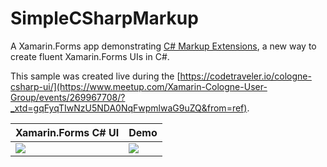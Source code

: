 # SimpleCSharpMarkup
 A Xamarin.Forms app demonstrating [C# Markup Extensions](https://docs.microsoft.com/xamarin/xamarin-forms/user-interface/csharp-markup/?WT.mc_id=simpleCSharpMarkup-github-bramin), a new way to create fluent Xamarin.Forms UIs in C#.
 
This sample was created live during the [https://codetraveler.io/cologne-csharp-ui/](https://www.meetup.com/Xamarin-Cologne-User-Group/events/269967708/?_xtd=gqFyqTIwNzU5NDA0NqFwpmlwaG9uZQ&from=ref).
 
| Xamarin.Forms C# UI | Demo |
| ------------------- | ---- |
| ![](https://user-images.githubusercontent.com/13558917/81222746-a50bbe80-8f99-11ea-9501-cc794421f9c8.png) | ![](https://user-images.githubusercontent.com/13558917/81223065-3844f400-8f9a-11ea-9947-db339ba7e86d.gif) |
